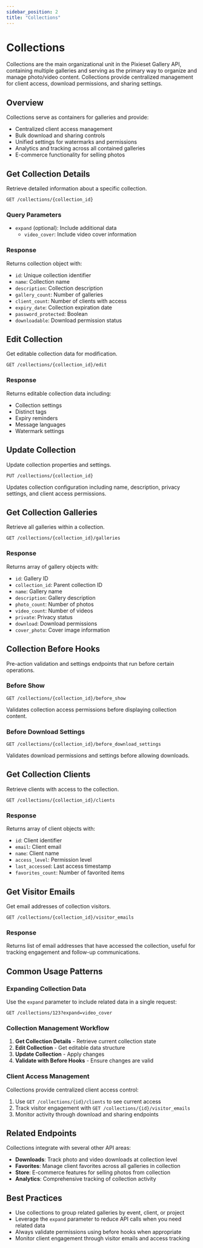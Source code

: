 ```yaml
---
sidebar_position: 2
title: "Collections"
---
```


# Collections

Collections are the main organizational unit in the Pixieset Gallery API, containing multiple galleries and serving as the primary way to organize and manage photo/video content. Collections provide centralized management for client access, download permissions, and sharing settings.

## Overview

Collections serve as containers for galleries and provide:
- Centralized client access management
- Bulk download and sharing controls
- Unified settings for watermarks and permissions
- Analytics and tracking across all contained galleries
- E-commerce functionality for selling photos

## Get Collection Details

Retrieve detailed information about a specific collection.

```http
GET /collections/{collection_id}
```

### Query Parameters

- `expand` (optional): Include additional data
  - `video_cover`: Include video cover information

### Response

Returns collection object with:
- `id`: Unique collection identifier
- `name`: Collection name
- `description`: Collection description
- `gallery_count`: Number of galleries
- `client_count`: Number of clients with access
- `expiry_date`: Collection expiration date
- `password_protected`: Boolean
- `downloadable`: Download permission status

## Edit Collection

Get editable collection data for modification.

```http
GET /collections/{collection_id}/edit
```

### Response

Returns editable collection data including:
- Collection settings
- Distinct tags
- Expiry reminders
- Message languages
- Watermark settings

## Update Collection

Update collection properties and settings.

```http
PUT /collections/{collection_id}
```

Updates collection configuration including name, description, privacy settings, and client access permissions.

## Get Collection Galleries

Retrieve all galleries within a collection.

```http
GET /collections/{collection_id}/galleries
```

### Response

Returns array of gallery objects with:
- `id`: Gallery ID
- `collection_id`: Parent collection ID
- `name`: Gallery name
- `description`: Gallery description
- `photo_count`: Number of photos
- `video_count`: Number of videos
- `private`: Privacy status
- `download`: Download permissions
- `cover_photo`: Cover image information

## Collection Before Hooks

Pre-action validation and settings endpoints that run before certain operations.

### Before Show

```http
GET /collections/{collection_id}/before_show
```

Validates collection access permissions before displaying collection content.

### Before Download Settings

```http
GET /collections/{collection_id}/before_download_settings
```

Validates download permissions and settings before allowing downloads.

## Get Collection Clients

Retrieve clients with access to the collection.

```http
GET /collections/{collection_id}/clients
```

### Response

Returns array of client objects with:
- `id`: Client identifier
- `email`: Client email
- `name`: Client name
- `access_level`: Permission level
- `last_accessed`: Last access timestamp
- `favorites_count`: Number of favorited items

## Get Visitor Emails

Get email addresses of collection visitors.

```http
GET /collections/{collection_id}/visitor_emails
```

### Response

Returns list of email addresses that have accessed the collection, useful for tracking engagement and follow-up communications.

## Common Usage Patterns

### Expanding Collection Data

Use the `expand` parameter to include related data in a single request:

```http
GET /collections/123?expand=video_cover
```

### Collection Management Workflow

1. **Get Collection Details** - Retrieve current collection state
2. **Edit Collection** - Get editable data structure
3. **Update Collection** - Apply changes
4. **Validate with Before Hooks** - Ensure changes are valid

### Client Access Management

Collections provide centralized client access control:

1. Use `GET /collections/{id}/clients` to see current access
2. Track visitor engagement with `GET /collections/{id}/visitor_emails`
3. Monitor activity through download and sharing endpoints

## Related Endpoints

Collections integrate with several other API areas:

- **Downloads**: Track photo and video downloads at collection level
- **Favorites**: Manage client favorites across all galleries in collection
- **Store**: E-commerce features for selling photos from collection
- **Analytics**: Comprehensive tracking of collection activity

## Best Practices

- Use collections to group related galleries by event, client, or project
- Leverage the `expand` parameter to reduce API calls when you need related data
- Always validate permissions using before hooks when appropriate
- Monitor client engagement through visitor emails and access tracking